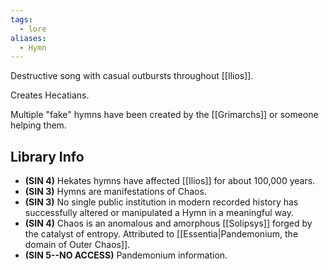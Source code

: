 ```yaml
---
tags:
  - lore
aliases:
  - Hymn
---
```

Destructive song with casual outbursts throughout [[Ilios]].

Creates Hecatians.

Multiple "fake" hymns have been created by the [[Grimarchs]] or someone helping them.

## Library Info
- **(SIN 4)** Hekates hymns have affected [[Ilios]] for about 100,000 years.
- **(SIN 3)** Hymns are manifestations of Chaos.
- **(SIN 3)** No single public institution in modern recorded history has successfully altered or manipulated a Hymn in a meaningful way.
- **(SIN 4)** Chaos is an anomalous and amorphous [[Solipsys]] forged by the catalyst of entropy. Attributed to [[Essentia|Pandemonium, the domain of Outer Chaos]].
- **(SIN 5--NO ACCESS)** Pandemonium information.


